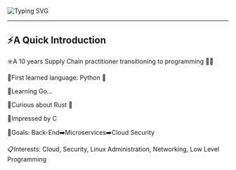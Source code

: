 ![Typing SVG](https://readme-typing-svg.demolab.com/?lines=Hello+Folks!+I+am+afraid+the+Ind...)

---
⚡A Quick Introduction
---
☣️A 10 years Supply Chain practitioner transitioning to programming 💪🏼

🔸First learned language: Python 🐍
  
🔸Learning Go...
  
🔸Curious about Rust 🦀
  
🔸Impressed by C
  
  
🎯Goals: Back-End➡️Microservices➡️Cloud Security

📋Interests: Cloud, Security, Linux Administration, Networking, Low Level Programming
